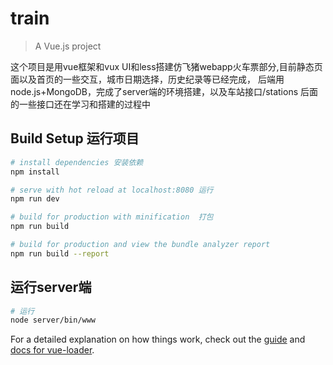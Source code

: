 # train

> A Vue.js project

这个项目是用vue框架和vux UI和less搭建仿飞猪webapp火车票部分,目前静态页面以及首页的一些交互，城市日期选择，历史纪录等已经完成，
后端用node.js+MongoDB，完成了server端的环境搭建，以及车站接口/stations
后面的一些接口还在学习和搭建的过程中

## Build Setup 运行项目

``` bash
# install dependencies 安装依赖
npm install

# serve with hot reload at localhost:8080 运行
npm run dev

# build for production with minification  打包
npm run build

# build for production and view the bundle analyzer report
npm run build --report
```
## 运行server端

``` bash
# 运行
node server/bin/www
```

For a detailed explanation on how things work, check out the [guide](http://vuejs-templates.github.io/webpack/) and [docs for vue-loader](http://vuejs.github.io/vue-loader).
